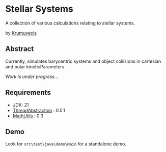 # Stellar Systems

A collection of various calculations relating to stellar systems.

by [Krumuvecis](https://github.com/Krumuvecis)


## Abstract

Currently, simulates barycentric systems and object collisions in cartesian and polar kineticParameters.

_Work is under progress..._


## Requirements

* JDK: 21
* [ThreadAbstraction](https://github.com/KruMF/ThreadAbstraction) : 0.5.1
* [MathUtils](https://github.com/KruMF/MathUtils) : 0.3


## Demo

Look for `src\test\java\demo\Main` for a standalone demo.